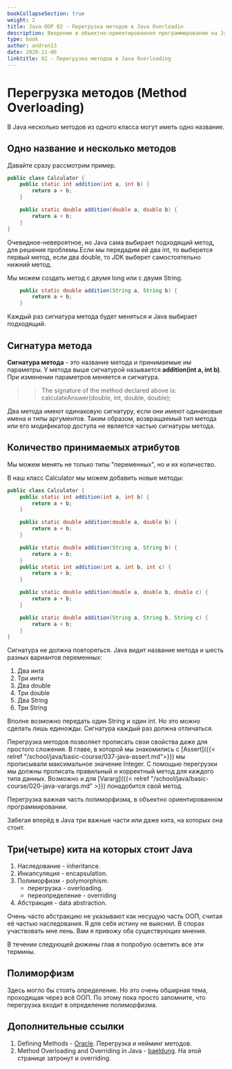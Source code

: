```yaml
---
bookCollapseSection: true
weight: 2
title: Java-OOP 02 - Перегрузка методов в Java Overloadin 
description: Введение в объектно-ориентированное программирование на Java. Курс разработан в 2020 году.
type: book 
author: andron13
date: 2020-11-06
linktitle: 02 - Перегрузка методов в Java Overloading
---
```


# Перегрузка методов (Method Overloading)

В Java несколько методов из одного класса могут иметь одно название. 

## Одно название и несколько методов

Давайте сразу рассмотрим пример. 

```Java
public class Calculator {
    public static int addition(int a, int b) {
        return a + b;
    }

    public static double addition(double a, double b) {
        return a + b;
    }
}
```

Очевидное-невероятное, но Java сама выбирает подходящий метод, для решения проблемы.Если мы передадим ей два int, то выберется первый метод, если два double, то JDK выберет самостоятельно нижний метод. 

Мы можем создать метод с двумя long или с двумя String. 

```Java
    public static double addition(String a, String b) {
        return a + b;
    }
```

Каждый раз сигнатура метода будет меняться и Java выбирает подходящий. 

## Сигнатура метода

**Сигнатура метода** - это название метода и принимаемые им параметры. У метода выше сигнатурой называется **addition(int a, int b)**. При изменении параметров меняется и сигнатура. 

>> The signature of the method declared above is: calculateAnswer(double, int, double, double);

Два метода имеют одинаковую сигнатуру, если они имеют одинаковые имена и типы аргументов. Таким образом, возвращаемый тип метода или его модификатор доступа не является частью сигнатуры метода.

## Количество принимаемых атрибутов

Мы можем менять не только типы "переменных", но и их количество. 

В наш класс Calculator мы можем добавить новые методы:
```Java
public class Calculator {
    public static int addition(int a, int b) {
        return a + b;
    }

    public static double addition(double a, double b) {
        return a + b;
    }

    public static double addition(String a, String b) {
        return a + b;
    }
    public static int addition(int a, int b, int c) {
        return a + b;
    }

    public static double addition(double a, double b, double c) {
        return a + b;
    }

    public static double addition(String a, String b, String c) {
        return a + b;
    }
}
```

Сигнатура не должна повторяться. Java видит название метода и шесть разных вариантов переменных:
1. Два инта
2. Три инта
3. Два double
4. Три double
5. Два String
6. Три String

Вполне возможно передать один String и один int. Но это можно сделать лишь единожды. Сигнатура каждый раз должна отличаться. 

Перегрузка методов позволяет прописать свои свойства даже для простого сложения. В главе, в которой мы знакомились с [Assert]({{< relref "/school/java/basic-course/037-java-assert.md">}}) мы прописывали максимальное значение Integer. С помощью перегрузки мы должны прописать правильный и корректный метод для каждого типа данных. Возможно и для [Vararg]({{< relref "/school/java/basic-course/020-java-varargs.md" >}}) понадобится свой метод.

Перегрузка важная часть  полиморфизма, в объектно ориентированном программировании. 

Забегая вперёд в Java три важные части или даже кита, на которых она стоит.

## Три(четыре) кита на которых стоит Java

1. Наследование - inheritance.
2. Инкапсуляция - encapsulation. 
3. Полиморфизм - polymorphism.
    - перегрузка - overloading.
    - переопределение - overriding
4. Абстракция - data abstraction. 


Очень часто абстракцию не указывают как несущую часть ООП, считая её частью наследования. Я для себя истину не выяснил. В спорах участвовать мне лень. Вам я привожу оба существующих мнения. 

В течении следующей дюжины глав я попробую осветить все эти термины.

## Полиморфизм

Здесь  могло бы стоять определение. Но это очень обширная тема, проходящая через всё ООП. По этому пока просто запомните, что перегрузка входит в определение полиморфизма. 

## Дополнительные ссылки

1. Defining Methods - [Oracle](https://docs.oracle.com/javase/tutorial/java/javaOO/methods.html). Перегрузка и нейминг методов.
2. Method Overloading and Overriding in Java - [baeldung](https://www.baeldung.com/java-method-overload-override). На этой странице затронут и overriding. 


